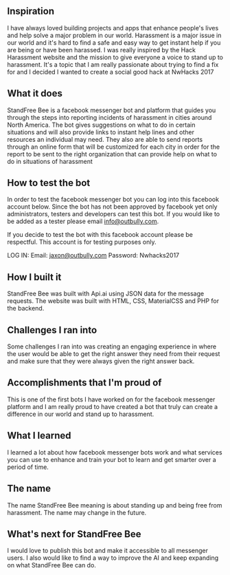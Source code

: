 ## Inspiration

I have always loved building projects and apps that enhance people's lives and help solve a major problem in our world. Harassment is a major issue in our world and it's hard to find a safe and easy way to get instant help if you are being or have been harassed.  I was really inspired by the Hack Harassment website and the mission to give everyone a voice to stand up to harassment. It's a topic that I am really passionate about trying to find a fix for and I decided I wanted to create a social good hack at NwHacks 2017

## What it does

StandFree Bee is a facebook messenger bot and platform that guides you through the steps into reporting incidents of harassment in cities around North America. The bot gives suggestions on what to do in certain situations and will also provide links to instant help lines and other resources an individual may need. They also are able to send reports through an online form that will be customized for each city in order for the report to be sent to the right organization that can provide help on what to do in situations of harassment 

## How to test the bot

In order to test the facebook messenger bot you can log into this facebook account below. Since the bot has not been approved by facebook yet only administrators, testers and developers can test this bot. If you would like to be added as a tester please email info@outbully.com.

If you decide to test the bot with this facebook account please be respectful. This account is for testing purposes only.

LOG IN:
Email: jaxon@outbully.com
Password: Nwhacks2017

## How I built it

StandFree Bee was built with Api.ai using JSON data for the message requests. The website was built with HTML, CSS, MaterialCSS and PHP for the backend.

## Challenges I ran into
Some challenges I ran into was creating an engaging experience in where the user would be able to get the right answer they need from their request and make sure that they were always given the right answer back.

## Accomplishments that I'm proud of
This is one of the first bots I have worked on for the facebook messenger platform and I am really proud to have created a bot that truly can create a difference in our world and stand up to harassment.

## What I learned

I learned a lot about how facebook messenger bots work and what services you can use to enhance and train your bot to learn and get smarter over a period of time.

## The name
The name StandFree Bee meaning is about standing up and being free from harassment. The name may change in the future. 

## What's next for StandFree Bee

I would love to publish this bot and make it accessible to all messenger users. I also would like to find a way to improve the AI and keep expanding on what StandFree Bee can do. 

